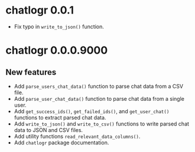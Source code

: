 # chatlogr 0.0.1

- Fix typo in `write_to_json()` function. 

# chatlogr 0.0.0.9000

## New features

- Add `parse_users_chat_data()` function to parse chat data from a CSV file.
- Add `parse_user_chat_data()` function to parse chat data from a single user.
- Add `get_success_ids()`, `get_failed_ids()`, and `get_user_chat()` functions to extract parsed chat data.
- Add `write_to_json()` and `write_to_csv()` functions to write parsed chat data to JSON and CSV files.
- Add utility functions `read_relevant_data_columns()`. 
- Add `chatlogr` package documentation.

